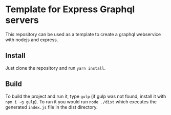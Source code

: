 # Template for Express Graphql servers

This repository can be used as a template to create a graphql webservice with nodejs and express.

## Install

Just clone the repository and run `yarn install`.

## Build

To build the project and run it, type `gulp` (if gulp was not found, install it with `npm i -g gulp`). To run it you would run `node ./dist` which executes the generated `index.js` file in the dist directory.
